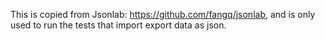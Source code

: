 This is copied from Jsonlab: https://github.com/fangq/jsonlab, and is only
used to run the tests that import export data as json.
